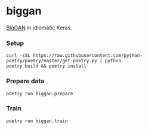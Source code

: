 # biggan
[BigGAN](https://arxiv.org/abs/1809.11096) in idiomatic Keras.

### Setup
```
curl -sSL https://raw.githubusercontent.com/python-poetry/poetry/master/get-poetry.py | python
poetry build && poetry install
```
### Prepare data
```
poetry run biggan.prepare
```
### Train
```
poetry run biggan.train
```
